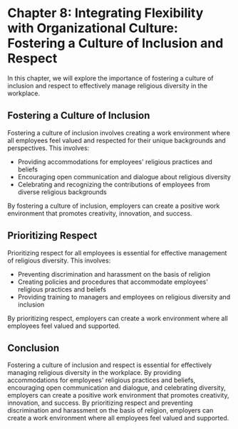 Chapter 8: Integrating Flexibility with Organizational Culture: Fostering a Culture of Inclusion and Respect
============================================================================================================

In this chapter, we will explore the importance of fostering a culture of inclusion and respect to effectively manage religious diversity in the workplace.

Fostering a Culture of Inclusion
--------------------------------

Fostering a culture of inclusion involves creating a work environment where all employees feel valued and respected for their unique backgrounds and perspectives. This involves:

* Providing accommodations for employees' religious practices and beliefs
* Encouraging open communication and dialogue about religious diversity
* Celebrating and recognizing the contributions of employees from diverse religious backgrounds

By fostering a culture of inclusion, employers can create a positive work environment that promotes creativity, innovation, and success.

Prioritizing Respect
--------------------

Prioritizing respect for all employees is essential for effective management of religious diversity. This involves:

* Preventing discrimination and harassment on the basis of religion
* Creating policies and procedures that accommodate employees' religious practices and beliefs
* Providing training to managers and employees on religious diversity and inclusion

By prioritizing respect, employers can create a work environment where all employees feel valued and supported.

Conclusion
----------

Fostering a culture of inclusion and respect is essential for effectively managing religious diversity in the workplace. By providing accommodations for employees' religious practices and beliefs, encouraging open communication and dialogue, and celebrating diversity, employers can create a positive work environment that promotes creativity, innovation, and success. By prioritizing respect and preventing discrimination and harassment on the basis of religion, employers can create a work environment where all employees feel valued and supported.
